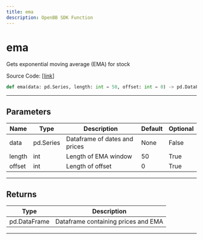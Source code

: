 ```yaml
---
title: ema
description: OpenBB SDK Function
---
```


# ema

Gets exponential moving average (EMA) for stock

Source Code: [[link](https://github.com/OpenBB-finance/OpenBBTerminal/tree/main/openbb_terminal/common/technical_analysis/overlap_model.py#L19)]
```python
def ema(data: pd.Series, length: int = 50, offset: int = 0) -> pd.DataFrame
```
---
## Parameters
| Name | Type | Description | Default | Optional |
| ---- | ---- | ----------- | ------- | -------- |
| data | pd.Series | Dataframe of dates and prices | None | False |
| length | int | Length of EMA window | 50 | True |
| offset | int | Length of offset | 0 | True |

---
## Returns
| Type | Description |
| ---- | ----------- |
| pd.DataFrame | Dataframe containing prices and EMA |
---
